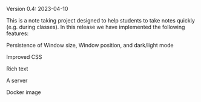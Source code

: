 Version 0.4: 2023-04-10

This is a note taking project designed to help students to take notes quickly (e.g. during classes). In this release we have implemented the following features:

Persistence of Window size, Window position, and dark/light mode

Improved CSS

Rich text

A server

Docker image
